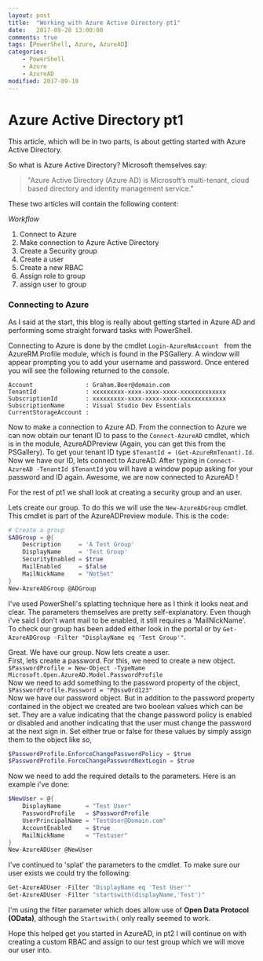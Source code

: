 ```yaml
---
layout: post
title:  "Working with Azure Active Directory pt1"
date:   2017-09-28 13:00:00
comments: true
tags: [PowerShell, Azure, AzureAD]
categories: 
    - PowerShell
    - Azure
    - AzureAD
modified: 2017-09-19
---
```


# Azure Active Directory pt1

This article, which will be in two parts, is about getting started with Azure Active Directory.

So what is Azure Active Directory? Microsoft themselves say: 
> "Azure Active Directory (Azure AD) is Microsoft’s multi-tenant, cloud based directory and identity management service."

These two articles will contain the following content:

*Workflow*
1. Connect to Azure
2. Make connection to Azure Active Directory
3. Create a Security group
4. Create a user 
5. Create a new RBAC 
6. Assign role to group
7. assign user to group

### Connecting to Azure

As I said at the start, this blog is really about getting started in Azure AD and performing some straight forward tasks with PowerShell. 

Connecting to Azure is done by the cmdlet ```Login-AzureRmAccount ``` from the AzureRM.Profile module, which is found in the PSGallery. A window will appear prompting you to add your username and password. Once entered you will see the following returned to the console.
```Environment           : AzureCloud
Account               : Graham.Beer@domain.com
TenantId              : xxxxxxxxx-xxxx-xxxx-xxxx-xxxxxxxxxxxxx
SubscriptionId        : xxxxxxxxx-xxxx-xxxx-xxxx-xxxxxxxxxxxxx
SubscriptionName      : Visual Studio Dev Essentials
CurrentStorageAccount :
```

Now to make a connection to Azure AD. From the connection to Azure we can now obtain our tenant ID to pass to the ```Connect-AzureAD``` cmdlet, which is in the module, AzureADPreview (Again, you can get this from the PSGallery). To get your tenant ID type ```$TenantId = (Get-AzureRmTenant).Id```. Now we have our ID, lets connect to AzureAD. After typing in ```Connect-AzureAD -TenantId $TenantId``` you will have a window popup asking for your password and ID again. Awesome, we are now connected to AzureAD !

For the rest of pt1 we shall look at creating a security group and an user.

Lets create our group. To do this we will use the ```New-AzureADGroup``` cmdlet. This cmdlet is part of the AzureADPreview module. This is the code:

```powershell
# Create a group
$ADGroup = @{
    Description     = 'A Test Group' 
    DisplayName     = 'Test Group' 
    SecurityEnabled = $true 
    MailEnabled     = $false 
    MailNickName    = "NotSet"
}
New-AzureADGroup @ADGroup
``` 

I've used PowerShell's splatting technique here as I think it looks neat and clear. The parameters themselves are pretty self-explanatory. Even though i've said I don't want mail to be enabled, it still requires a 'MailNickName'. To check our group has been added either look in the portal or by ```Get-AzureADGroup -Filter "DisplayName eq 'Test Group'"```.

Great. We have our group. Now lets create a user.  
First, lets create a password. For this, we need to create a new object.  
```$PasswordProfile = New-Object -TypeName Microsoft.Open.AzureAD.Model.PasswordProfile```  
Now we need to add something to the password property of the object,  
```$PasswordProfile.Password = "P@ssw0rd123"```  
Now we have our password object. But in addition to the password property contained in the  object we created are two boolean values which can be set. They are a value indicating that the change password policy is enabled or disabled and another indicating that the user must change the password at the next sign in. Set either true or false for these values by simply assign them to the object like so,
```powershell
$PasswordProfile.EnforceChangePasswordPolicy = $true
$PasswordProfile.ForceChangePasswordNextLogin = $true
```  
Now we need to add the required details to the parameters. Here is an example i've done:

```powershell
$NewUser = @{
    DisplayName       = "Test User" 
    PasswordProfile   = $PasswordProfile 
    UserPrincipalName = "TestUser@Domain.com"
    AccountEnabled    = $true 
    MailNickName      = "Testuser"
}
New-AzureADUser @NewUser
```  
I've continued to 'splat' the parameters to the cmdlet. To make sure our user exists we could try the following:
```powershell
Get-AzureADUser -Filter "DisplayName eq 'Test User'"    
Get-AzureADUser -Filter "startswith(displayName,'Test')"
```  
I'm using the filter parameter which does allow use of **Open Data Protocol (OData)**, although the `Startswith(` only really seemed to work. 

Hope this helped get you started in AzureAD, in pt2 I will continue on with creating a custom RBAC and assign to our test group which we will move our user into.
